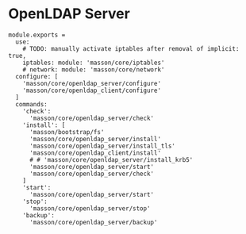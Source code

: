 
# OpenLDAP Server

    module.exports =
      use:
        # TODO: manually activate iptables after removal of implicit: true,
        iptables: module: 'masson/core/iptables'
        # network: module: 'masson/core/network'
      configure: [
        'masson/core/openldap_server/configure'
        'masson/core/openldap_client/configure'
      ]
      commands:
        'check':
          'masson/core/openldap_server/check'
        'install': [
          'masson/bootstrap/fs'
          'masson/core/openldap_server/install'
          'masson/core/openldap_server/install_tls'
          'masson/core/openldap_client/install'
          # # 'masson/core/openldap_server/install_krb5'
          'masson/core/openldap_server/start'
          'masson/core/openldap_server/check'
        ]
        'start':
          'masson/core/openldap_server/start'
        'stop':
          'masson/core/openldap_server/stop'
        'backup':
          'masson/core/openldap_server/backup'
